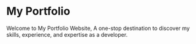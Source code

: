# My Portfolio
Welcome to My Portfolio Website, A one-stop destination to discover my skills, experience, and expertise as a developer.
